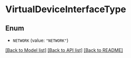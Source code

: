 # VirtualDeviceInterfaceType

## Enum


* `NETWORK` (value: `"NETWORK"`)


[[Back to Model list]](../README.md#documentation-for-models) [[Back to API list]](../README.md#documentation-for-api-endpoints) [[Back to README]](../README.md)


